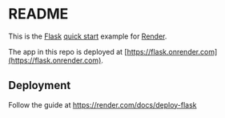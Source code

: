 # README

This is the [Flask](http://flask.pocoo.org/) [quick start](http://flask.pocoo.org/docs/1.0/quickstart/#a-minimal-application) example for [Render](https://render.com).

The app in this repo is deployed at [https://flask.onrender.com](https://flask.onrender.com).

## Deployment

Follow the guide at https://render.com/docs/deploy-flask
